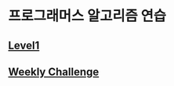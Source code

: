 # 프로그래머스 알고리즘 연습

## [Level1](https://github.com/krhong23/programmers-algorithm/blob/master/Level1/README.md)

## [Weekly Challenge](https://github.com/krhong23/programmers-algorithm/blob/master/WeeklyChallenge/README.md)
